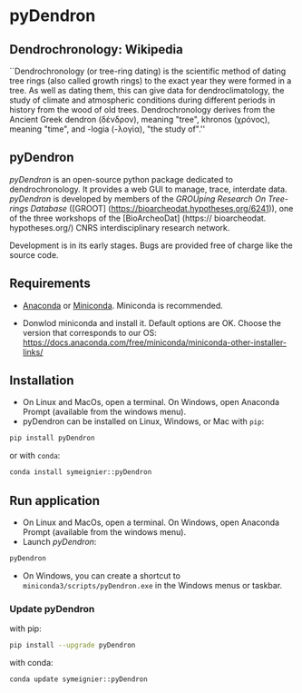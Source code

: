 # pyDendron

## Dendrochronology: Wikipedia

``Dendrochronology (or tree-ring dating) is the scientific method of dating tree rings (also called growth rings) to the exact year they were formed in a tree. As well as dating them, this can give data for dendroclimatology, the study of climate and atmospheric conditions during different periods in history from the wood of old trees. Dendrochronology derives from the Ancient Greek dendron (δένδρον), meaning "tree", khronos (χρόνος), meaning "time", and -logia (-λογία), "the study of".''

## pyDendron

*pyDendron* is an open-source python package dedicated to dendrochronology. It provides a web GUI to manage, trace, interdate data. *pyDendron* is developed by members of the *GROUping Research On Tree-rings Database* ([GROOT] (https://bioarcheodat.hypotheses.org/6241)), one of the three workshops of the [BioArcheoDat] (https:// bioarcheodat. hypotheses.org/) CNRS interdisciplinary research network.

Development is in its early stages. Bugs are provided free of charge like the source code.

## Requirements 

- [Anaconda](https://docs.anaconda.com/anaconda/install/index.html) or [Miniconda](https://docs.anaconda.com/free/miniconda/miniconda-install/). Miniconda is recommended.

- Donwlod miniconda and install it. Default options are OK. 
Choose the version that corresponds to our OS: https://docs.anaconda.com/free/miniconda/miniconda-other-installer-links/

## Installation

- On Linux and MacOs, open a terminal. On Windows, open Anaconda Prompt (available from the windows menu).
- pyDendron can be installed on Linux, Windows, or Mac with ``pip``:


```bash
pip install pyDendron
```

or with ``conda``:

```bash
conda install symeignier::pyDendron
```

## Run application
- On Linux and MacOs, open a terminal. On Windows, open Anaconda Prompt (available from the windows menu).
- Launch *pyDendron*: 
```bash
pyDendron
```
- On Windows, you can create a shortcut to `miniconda3/scripts/pyDendron.exe` in the Windows menus or taskbar.

### Update pyDendron 
with pip:
```bash
pip install --upgrade pyDendron
```

with conda:
```bash
conda update symeignier::pyDendron
```
